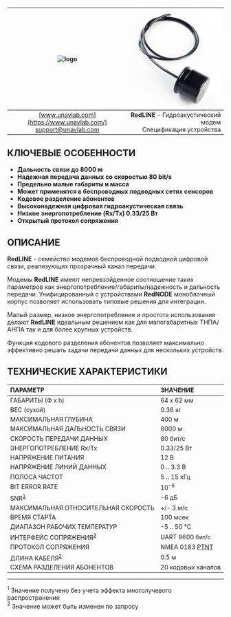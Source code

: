 | ![logo](https://ucnl.github.io/documentation/sm_logo.png) | ![logo](/documentation/def_modem_black.png) |
| :---: | ---: |
| [www.unavlab.com](https://www.unavlab.com/) <br/> [support@unavlab.com](mailto:support@unavlab.com) | **RedLINE** - Гидроакустический модем <br/> Спецификация устройства |

## КЛЮЧЕВЫЕ ОСОБЕННОСТИ

* **Дальность связи до 8000 м**
* **Надежная передача данных со скоростью 80 bit/s**
* **Предельно малые габариты и масса**
* **Может применятся в беспроводных подводных сетях сенсоров**
* **Кодовое разделение абонентов**
* **Высоконадежная цифровая гидроакустическая связь**
* **Низкое энергопотребление (Rx/Tx) 0.33/25 Вт**
* **Открытый протокол сопряжения**


## ОПИСАНИЕ

**RedLINE** - семейство модемов беспроводной подводной цифровой связи, реализующих прозрачный канал передачи. 

Модемы **RedLINE** имеют непревзойденное соотношение таких параметров как энергопотребление/габариты/надежность и дальность передачи.
Унифицированный с устройствами **RedNODE** моноблочный корпус позволяет использовать типовые решения для интеграции.

Малый размер, низкое энергопотребление и простота использования делают **RedLINE** идеальным решением как для малогабаритных ТНПА/АНПА так 
и для более крупных устройств.

Функция кодового разделения абонентов позволяет максимально эффективно решать задачи передачи данных для нескольких устройств.

<div style="page-break-after: always;"></div>

## ТЕХНИЧЕСКИЕ ХАРАКТЕРИСТИКИ

| ПАРАМЕТР | ЗНАЧЕНИЕ |
| :--- | :--- |
| ГАБАРИТЫ (Ф х h) | 64 x 62 мм |
| ВЕС (сухой) | 0.36 кг |
| МАКСИМАЛЬНАЯ ГЛУБИНА | 400 м |
| МАКСИМАЛЬНАЯ ДАЛЬНОСТЬ СВЯЗИ | 8000 м |
| СКОРОСТЬ ПЕРЕДАЧИ ДАННЫХ | 80 бит/с |
| ЭНЕРГОПОТРЕБЛЕНИЕ Rx/Tx | 0.33/25 Вт |
| НАПРЯЖЕНИЕ ПИТАНИЯ | 12 В |
| НАПРЯЖЕНИЕ ЛИНИЙ ДАННЫХ | 0 .. 3.3 В |
| ПОЛОСА ЧАСТОТ | 5 .. 15 кГц |
| BIT ERROR RATE | 10<sup>-6</sup> |
| SNR<sup>[1](#footnote1)</sup> | -6 дБ |
| МАКСИМАЛЬНАЯ ОТНОСИТЕЛЬНАЯ СКОРОСТЬ | +/- 3 м/с |
| ВРЕМЯ СТАРТА | 100 мсек |
| ДИАПАЗОН РАБОЧИХ ТЕМПЕРАТУР | -5 .. 50 °C |
| ИНТЕРФЕЙС СОПРЯЖЕНИЯ<sup>[2](#footnote4)</sup> | UART 9600 бит/с |
| ПРОТОКОЛ СОПРЯЖЕНИЯ | NMEA 0183 [PTNT](RedLINE_Protocol_Specification_ru.md) |
| ДЛИНА КАБЕЛЯ<sup>[2](#footnote2)</sup> | 0.5 м |
| СХЕМА РАЗДЕЛЕНИЯ АБОНЕНТОВ | 20 кодовых каналов |
  
________________
<a name="footnote1"><sup>1</sup></a> Значение получено без учета эффекта многолучевого распространения   
<a name="footnote2"><sup>2</sup></a> Значение может быть изменен по запросу  
 
